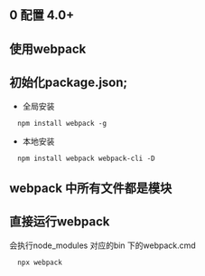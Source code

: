 ## 0 配置 4.0+
## 使用webpack
## 初始化package.json;
- 全局安装
```
  npm install webpack -g
```
- 本地安装
```
  npm install webpack webpack-cli -D
```
## webpack 中所有文件都是模块

## 直接运行webpack
会执行node_modules 对应的bin 下的webpack.cmd
```
  npx webpack 
```